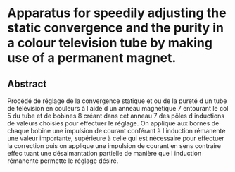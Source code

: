 # Apparatus for speedily adjusting the static convergence and the purity in a colour television tube by making use of a permanent magnet.

## Abstract
Procédé de réglage de la convergence statique et ou de la pureté d un tube de télévision en couleurs à l aide d un anneau magnétique 7 entourant le col 5 du tube et de bobines 8 créant dans cet anneau 7 des pôles d inductions de valeurs choisies pour effectuer le réglage. On applique aux bornes de chaque bobine une impulsion de courant conférant à l induction rémanente une valeur importante, supérieure à celle qui est nécessaire pour effectuer la correction puis on applique une impulsion de courant en sens contraire effec tuant une désaimantation partielle de manière que l induction rémanente permette le réglage désiré.